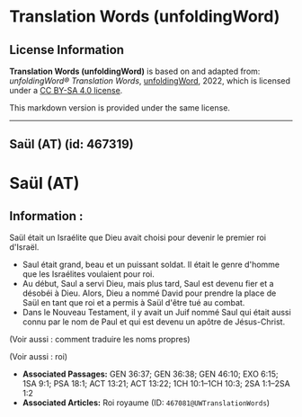 # Translation Words (unfoldingWord)

## License Information

**Translation Words (unfoldingWord)** is based on and adapted from: _unfoldingWord® Translation Words_, [unfoldingWord](https://unfoldingword.org/utw), 2022, which is licensed under a [CC BY-SA 4.0 license](https://creativecommons.org/licenses/by-sa/4.0/legalcode.en).

This markdown version is provided under the same license.



--------------------------------

## Saül (AT) (id: 467319)

Saül (AT)
=========

Information :
-------------

Saül était un Israélite que Dieu avait choisi pour devenir le premier roi d'Israël.

* Saul était grand, beau et un puissant soldat. Il était le genre d'homme que les Israélites voulaient pour roi.
* Au début, Saul a servi Dieu, mais plus tard, Saul est devenu fier et a désobéi à Dieu. Alors, Dieu a nommé David pour prendre la place de Saül en tant que roi et a permis à Saül d'être tué au combat.
* Dans le Nouveau Testament, il y avait un Juif nommé Saul qui était aussi connu par le nom de Paul et qui est devenu un apôtre de Jésus\-Christ.

(Voir aussi : comment traduire les noms propres)

(Voir aussi : roi)

* **Associated Passages:** GEN 36:37; GEN 36:38; GEN 46:10; EXO 6:15; 1SA 9:1; PSA 18:1; ACT 13:21; ACT 13:22; 1CH 10:1–1CH 10:3; 2SA 1:1–2SA 1:2
* **Associated Articles:** Roi royaume (ID: `467081@UWTranslationWords`)

